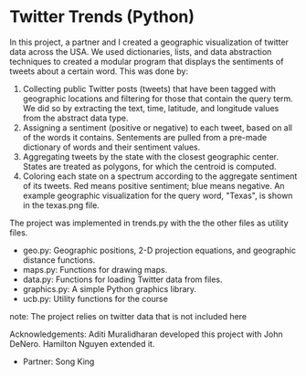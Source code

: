 Twitter Trends (Python)
=

In this project, a partner and I created a geographic visualization of twitter data across the USA. We used dictionaries, lists, and data abstraction techniques to created a modular program that displays the sentiments of tweets about a certain word. This was done by:

1. Collecting public Twitter posts (tweets) that have been tagged with geographic locations and filtering for those that contain the query term. We did so by extracting the text, time, latitude, and longitude values from the abstract data type. 
2. Assigning a sentiment (positive or negative) to each tweet, based on all of the words it contains. Sentements are pulled from a pre-made dictionary of words and their sentiment values.
3. Aggregating tweets by the state with the closest geographic center. States are treated as polygons, for which the centroid is computed. 
4. Coloring each state on a spectrum according to the aggregate sentiment of its tweets. Red means positive sentiment; blue means negative. An example geographic visualization for the query word, "Texas", is shown in the texas.png file. 

The project was implemented in trends.py with the the other files as utility files. 
- geo.py: Geographic positions, 2-D projection equations, and geographic distance functions.
- maps.py: Functions for drawing maps.
- data.py: Functions for loading Twitter data from files.
- graphics.py: A simple Python graphics library.
- ucb.py: Utility functions for the course

note: The project relies on twitter data that is not included here

Acknowledgements: Aditi Muralidharan developed this project with John DeNero. Hamilton Nguyen extended it.

- Partner: Song King
